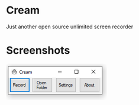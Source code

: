 # Cream
Just another open source unlimited screen recorder

# Screenshots

![This is what Cream looks like](https://github.com/maifeeulasad/Cream/blob/gh_pages/Snaps/Cream.PNG)
